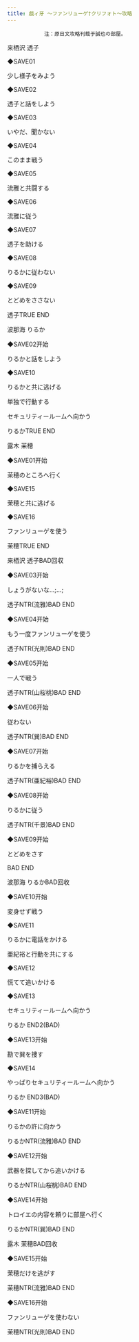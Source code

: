 ```yaml
---
title: 戯ィ牙 ～ファンリューゲ†クリフォト～攻略
---
```


                注：原日文攻略刊载于誠也の部屋。



来栖沢 透子



◆SAVE01

少し様子をみよう

◆SAVE02

透子と話をしよう

◆SAVE03

いやだ、聞かない

◆SAVE04

このまま戦う

◆SAVE05

流雅と共闘する

◆SAVE06

流雅に従う

◆SAVE07

透子を助ける

◆SAVE08

りるかに従わない

◆SAVE09

とどめをささない



透子TRUE END



波那海 りるか



◆SAVE02开始

りるかと話をしよう

◆SAVE10

りるかと共に逃げる

単独で行動する

セキュリティールームへ向かう



りるかTRUE END



露木 茉穂



◆SAVE01开始

茉穂のところへ行く

◆SAVE15

茉穂と共に逃げる

◆SAVE16

ファンリューゲを使う



茉穂TRUE END



来栖沢 透子BAD回収



◆SAVE03开始

しょうがないな…;…;



透子NTR(流雅)BAD END



◆SAVE04开始

もう一度ファンリューゲを使う



透子NTR(光則)BAD END



◆SAVE05开始

一人で戦う



透子NTR(山桜桃)BAD END



◆SAVE06开始

従わない



透子NTR(巽)BAD END



◆SAVE07开始

りるかを捕らえる



透子NTR(亜紀裕)BAD END



◆SAVE08开始

りるかに従う



透子NTR(千景)BAD END



◆SAVE09开始

とどめをさす



BAD END



波那海 りるかBAD回收



◆SAVE10开始

変身せず戦う

◆SAVE11

りるかに電話をかける

亜紀裕と行動を共にする

◆SAVE12

慌てて追いかける

◆SAVE13

セキュリティールームへ向かう



りるか END2(BAD)



◆SAVE13开始

勘で巽を捜す

◆SAVE14

やっぱりセキュリティールームへ向かう



りるか END3(BAD)



◆SAVE11开始

りるかの許に向かう



りるかNTR(流雅)BAD END



◆SAVE12开始

武器を探してから追いかける



りるかNTR(山桜桃)BAD END



◆SAVE14开始

トロイエの内容を頼りに部屋へ行く



りるかNTR(巽)BAD END



露木 茉穂BAD回收



◆SAVE15开始

茉穂だけを逃がす



茉穂NTR(流雅)BAD END



◆SAVE16开始

ファンリューゲを使わない



茉穂NTR(光則)BAD END


              
